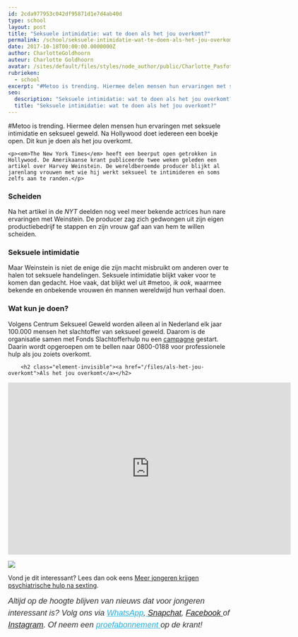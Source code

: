 ```yaml
---
id: 2cda977953c042df95871d1e7d4ab40d
type: school
layout: post
title: "Seksuele intimidatie: wat te doen als het jou overkomt?"
permalink: /school/seksuele-intimidatie-wat-te-doen-als-het-jou-overkomt/
date: 2017-10-18T00:00:00.0000000Z
author: CharlotteGoldhoorn
auteur: Charlotte Goldhoorn
avatar: /sites/default/files/styles/node_author/public/Charlotte_PasfotoDSC01555%20EXTRA.jpg?itok=Uh1_j08g
rubrieken:
  - school
excerpt: "#Metoo is trending. Hiermee delen mensen hun ervaringen met seksuele intimidatie en seksueel geweld. Na Hollywood doet iedereen een boekje open. Dit kun je doen als het jou overkomt.  "
seo:
  description: "Seksuele intimidatie: wat te doen als het jou overkomt?"
  title: "Seksuele intimidatie: wat te doen als het jou overkomt?"
---
```

#Metoo is trending. Hiermee delen mensen hun ervaringen met seksuele intimidatie en seksueel geweld. Na Hollywood doet iedereen een boekje open. Dit kun je doen als het jou overkomt.  

    <p><em>The New York Times</em> heeft een beerput open getrokken in Hollywood. De Amerikaanse krant publiceerde twee weken geleden een artikel over Harvey Weinstein. De wereldberoemde producer blijkt al jarenlang vrouwen met wie hij werkt seksueel te intimideren en soms zelfs aan te randen.</p>
<h3>Scheiden</h3>
<p>Na het artikel in de <em>NYT</em> deelden nog veel meer bekende actrices hun nare ervaringen met Weinstein. De producer zag zich gedwongen uit zijn eigen productiebedrijf te stappen en zijn vrouw gaf aan van hem te willen scheiden.</p>
<h3>Seksuele intimidatie</h3>
<p>Maar Weinstein is niet de enige die zijn macht misbruikt om anderen over te halen tot seksuele handelingen. Seksuele intimidatie blijkt vaker voor te komen dan gedacht. Hoe vaak, dat blijkt wel uit #metoo, <em>ik ook</em>, waarmee bekende en onbekende vrouwen én mannen wereldwijd hun verhaal doen.</p>
<h3>Wat kun je doen?</h3>
<p>Volgens Centrum Seksueel Geweld worden alleen al in Nederland elk jaar 100.000 mensen het slachtoffer van seksueel geweld. Daarom is de organisatie samen met Fonds Slachtofferhulp nu een <a href="https://www.fondsslachtofferhulp.nl/videoclip-seksueel-geweld-als-jou-overkomt/" target="_blank">campagne</a> gestart. Daarin wordt opgeroepen om te bellen naar 0800-0188 voor professionele hulp als jou zoiets overkomt.<br><div class="media media-element-container media-default"><div id="file-419480" class="file file-video file-video-youtube">

        <h2 class="element-invisible"><a href="/files/als-het-jou-overkomt">Als het jou overkomt</a></h2>
    
  
  <div class="content">
    <div class="media-youtube-video file media-element file-default media-youtube-1">
  <iframe class="media-youtube-player" width="640" height="390" title="Als het jou overkomt" src="https://www.youtube.com/embed/R5uWGxKv_Yk?wmode=opaque&controls=" name="Als het jou overkomt" frameborder="0" allowfullscreen="">Video van Als het jou overkomt</iframe>
</div>
  </div>

  
</div>
</div>
<div class="kader">
<p><img class="kaderafbeelding" src="/sites/default/files/ff.png"></p>
<p>Vond je dit interessant? Lees dan ook eens <a href="/nieuws/meer-jongeren-krijgen-psychiatrische-hulp-na-sexting">Meer jongeren krijgen psychiatrische hulp na sexting</a>.</p>
<p><em style="box-sizing: inherit; color: rgb(51, 51, 51); font-family: &quot;PT Sans&quot;, sans-serif; font-size: 18px; line-height: 27px;">Altijd op de hoogte blijven van nieuws dat voor jongeren interessant is? Volg ons via </em><em style="box-sizing: inherit; color: rgb(34, 179, 224); transition: color 0.3s ease; font-family: &quot;PT Sans&quot;, sans-serif; font-size: 18px; line-height: 27px;"><a href="/whatsapp" style="box-sizing: inherit; color: rgb(34, 179, 224); transition: color 0.3s ease; font-family: &quot;PT Sans&quot;, sans-serif; font-size: 18px; line-height: 27px;">WhatsApp</a></em><em style="box-sizing: inherit; color: rgb(51, 51, 51); font-family: &quot;PT Sans&quot;, sans-serif; font-size: 18px; line-height: 27px;">,</em><em style="box-sizing: inherit; color: rgb(34, 179, 224); transition: color 0.3s ease; font-family: &quot;PT Sans&quot;, sans-serif; font-size: 18px; line-height: 27px;"><a href="/whatsapp" style="box-sizing: inherit; color: rgb(34, 179, 224); transition: color 0.3s ease; font-family: &quot;PT Sans&quot;, sans-serif; font-size: 18px; line-height: 27px;"> </a></em><em style="box-sizing: inherit; color: rgb(51, 51, 51); font-family: &quot;PT Sans&quot;, sans-serif; font-size: 18px; line-height: 27px;"><a href="https://www.snapchat.com/add/sevendaysnl">Snapchat</a>, <a href="https://www.facebook.com/7Daysnl?ref=bookmarks">Facebook </a>of <a href="https://instagram.com/7DAysnl/">Instagram</a>. Of </em><em style="box-sizing: inherit; color: rgb(51, 51, 51); font-family: &quot;PT Sans&quot;, sans-serif; font-size: 18px; line-height: 27px;">neem een </em><a href="https://abonneren.sevendays.nl/abonneren/abonnementen/ae/artikel" style="box-sizing: inherit; color: rgb(34, 179, 224); transition: color 0.3s ease; font-family: &quot;PT Sans&quot;, sans-serif; font-size: 18px; line-height: 27px;"><em style="box-sizing: inherit;">proefabonnement </em></a><em style="box-sizing: inherit; color: rgb(51, 51, 51); font-family: &quot;PT Sans&quot;, sans-serif; font-size: 18px; line-height: 27px;">op de krant!</em></p>
</div>
  
